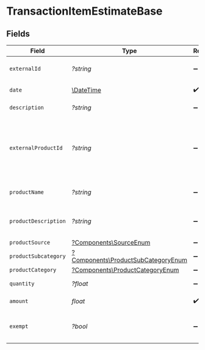 # TransactionItemEstimateBase


## Fields

| Field                                                                                                                             | Type                                                                                                                              | Required                                                                                                                          | Description                                                                                                                       |
| --------------------------------------------------------------------------------------------------------------------------------- | --------------------------------------------------------------------------------------------------------------------------------- | --------------------------------------------------------------------------------------------------------------------------------- | --------------------------------------------------------------------------------------------------------------------------------- |
| `externalId`                                                                                                                      | *?string*                                                                                                                         | :heavy_minus_sign:                                                                                                                | A unique identifier for the transaction item.                                                                                     |
| `date`                                                                                                                            | [\DateTime](https://www.php.net/manual/en/class.datetime.php)                                                                     | :heavy_check_mark:                                                                                                                | The date of the transaction item.                                                                                                 |
| `description`                                                                                                                     | *?string*                                                                                                                         | :heavy_minus_sign:                                                                                                                | A description of the item.                                                                                                        |
| `externalProductId`                                                                                                               | *?string*                                                                                                                         | :heavy_minus_sign:                                                                                                                | External product identifier. If not found and product_subcategory<br/>        and product_category are not provided, an error occurs. |
| `productName`                                                                                                                     | *?string*                                                                                                                         | :heavy_minus_sign:                                                                                                                | Name of the product. Used if creating a new product.                                                                              |
| `productDescription`                                                                                                              | *?string*                                                                                                                         | :heavy_minus_sign:                                                                                                                | Description of the product. Used if creating a new product.                                                                       |
| `productSource`                                                                                                                   | [?Components\SourceEnum](../../Models/Components/SourceEnum.md)                                                                   | :heavy_minus_sign:                                                                                                                | N/A                                                                                                                               |
| `productSubcategory`                                                                                                              | [?Components\ProductSubCategoryEnum](../../Models/Components/ProductSubCategoryEnum.md)                                           | :heavy_minus_sign:                                                                                                                | N/A                                                                                                                               |
| `productCategory`                                                                                                                 | [?Components\ProductCategoryEnum](../../Models/Components/ProductCategoryEnum.md)                                                 | :heavy_minus_sign:                                                                                                                | N/A                                                                                                                               |
| `quantity`                                                                                                                        | *?float*                                                                                                                          | :heavy_minus_sign:                                                                                                                | Defaults to 1.0. The quantity of the item.                                                                                        |
| `amount`                                                                                                                          | *float*                                                                                                                           | :heavy_check_mark:                                                                                                                | The total amount of the item.                                                                                                     |
| `exempt`                                                                                                                          | *?bool*                                                                                                                           | :heavy_minus_sign:                                                                                                                | Defaults to false. Indicates whether the item is exempt from tax.                                                                 |
